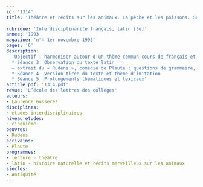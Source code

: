 ```yaml
---
id: '1314'
title: 'Théâtre et récits sur les animaux. La pêche et les poissons. Séquence (2/2)
  '
rubrique: 'Interdisciplinarité français, latin [5e]'
annee: '1993'
magazine: 'n°4 1er novembre 1993'
pages: '6'
description: 
  'Objectif : harmoniser autour d’un thème commun cours de français et de latin (six séances)
  * Séance 3. Observation du texte latin
  – extrait du « Rudens », comédie de Plaute : questions de grammaire, corrections, expression écrite
  * Séance 4. Version tirée du texte et thème d’imitation
  * Séance 5. Prolongements thématiques et lexicaux'
article_pdf: '1314.pdf'
revue: 'L’école des lettres des collèges'
auteurs:
- Laurence Gosserez
disciplines:
- études interdisciplinaires
niveau_etudes:
- cinquième
oeuvres:
- Rudens
ecrivains:
- Plaute
programmes:
- lecture - théâtre
- latin - histoire naturelle et récits merveilleux sur les animaux
siecles:
- Antiquité
---
```

